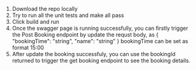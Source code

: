 1. Download the repo locally
2. Try to run all the unit tests and make all pass
3. Click build and run
4. Once the swagger page is running successfully, you can firstly trigger the Post Booking endpoint by update the requst body, as { "bookingTime": "string", "name": "string" } bookingTime can be set as format 15:00
5. After update the booking successfuly, you can use the bookingId returned to trigger the get booking endpoint to see the booking details.
